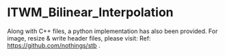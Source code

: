 # ITWM_Bilinear_Interpolation
Along with C++ files, a python implementation has also been provided. For image, resize & write header files, please visit: Ref: https://github.com/nothings/stb .
